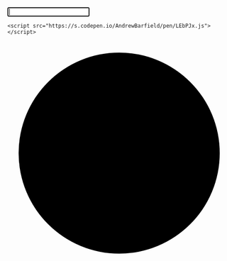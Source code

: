 <html>
  <head>
    <meta charset="utf-8" />
    <meta http-equiv="X-UA-Compatible" content="chrome=1" />
    <title>HTML5 Web Terminal</title>
    <link href="https://fonts.googleapis.com/css?family=Inconsolata"
          rel="stylesheet" type="text/css" />
  </head>
  <body>
    <div id="container">
      <output></output>
      <div id="input-line" class="input-line">
        <div class="prompt"></div><div><input class="cmdline" autofocus /></div>
      </div>
    </div>
    
    
 <script src="https://code.jquery.com/jquery-2.1.1.min.js"></script>
    <script src="https://s.codepen.io/AndrewBarfield/pen/LEbPJx.js"></script>
    
<div class="clock-container">
      <svg viewBox="0 0 100 100">
        <circle cx="50" cy="50" r="45"/>
        <g>
          <rect class="hour" x="47.5" y="12.5" width="5" height="40" rx="2.5" ry="2.55" />
          <rect class="min" x="48.5" y="12.5" width="3" height="40" rx="2" ry="2"/>
          <line class="sec" x1="50" y1="50" x2="50" y2="16" />
        </g>
      </svg>
    </div>
    
  </body>
</html>